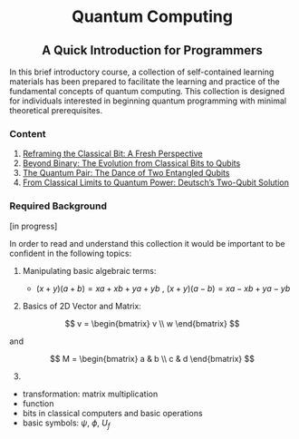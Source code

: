 <h1 align="center">Quantum Computing</h1>
<h2 align="center">A Quick Introduction for Programmers</h2>

In this brief introductory course, a collection of self-contained learning materials has been prepared to facilitate the learning and practice of the fundamental concepts of quantum computing. This collection is designed for individuals interested in beginning quantum programming with minimal theoretical prerequisites.

### Content

1. [Reframing the Classical Bit: A Fresh Perspective](qc_lesson_01.ipynb)
2. [Beyond Binary: The Evolution from Classical Bits to Qubits](qc_lesson_02.ipynb)
3. [The Quantum Pair: The Dance of Two Entangled Qubits](qc_lesson_03.ipynb)
4. [From Classical Limits to Quantum Power: Deutsch’s Two-Qubit Solution](qc_lesson_04.ipynb)
   

### Required Background
[in progress]

In order to read and understand this collection it would be important to be confident in the following topics:

1. Manipulating basic algebraic terms:
   - $(x+y)(a+b)=xa+xb+ya+yb$ , $(x+y)(a-b)=xa-xb+ya-yb$ 

2. Basics of 2D Vector and Matrix:

$$ 
v = \begin{bmatrix} v \\
w \end{bmatrix} 
$$

and 

$$ 
M = \begin{bmatrix} a & b \\
c & d \end{bmatrix} 
$$

3. 
- transformation: matrix multiplication
- function
- bits in classical computers and basic operations
- basic symbols: $\psi$, $\phi$, $U_f$